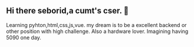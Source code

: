 ## Hi there seborid,a cumt's cser. 👋
Learning pyhton,html,css,js,vue.
my dream is to be a excellent backend or other position with high challenge.
Also a hardware lover.  Imagining having 5090 one day.
<!--
**seborid/seborid** is a ✨ _special_ ✨ repository because its `README.md` (this file) appears on your GitHub profile.

Here are some ideas to get you started:

- 🔭 I’m currently working on ...
- 🌱 I’m currently learning ...
- 👯 I’m looking to collaborate on ...
- 🤔 I’m looking for help with ...
- 💬 Ask me about ...
- 📫 How to reach me: ...
- 😄 Pronouns: ...
- ⚡ Fun fact: ...
-->

